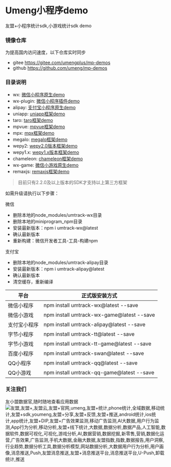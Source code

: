 # Umeng小程序demo
友盟+小程序统计sdk,小游戏统计sdk demo

### 镜像仓库
为提高国内访问速度，以下仓库实时同步
* gitee https://gitee.com/umengplus/mp-demos
* github https://github.com/umeng/mp-demos
### 目录说明
* wx: [微信小程序原生demo](./wx)
* wx-plugin: [微信小程序插件demo](./wx-plugin)
* alipay: [支付宝小程序原生demo](./alipay)
* uniapp: [uniapp框架demo](./uniapp)
* taro: [taro框架demo](./taro)
* mpvue: [mpvue框架demo](./mpvue)
* mpx: [mpx框架demo](./mpx)
* megalo: [megalo框架demo](./megalo)
* wepy2: [wepy2.0版本框架demo](./wepy2)
* wepy1.x: [wepy1.x版本框架demo](./wepy-one)
* chameleon: [chameleon框架demo](./chameleon)
* wx-game: [微信小游戏原生demo](./wx-game)
* remaxjs: [remaxjs框架demo](./remaxjs)

> 目前只有2.2.0及以上版本的SDK才支持以上第三方框架

如需升级请执行以下步骤：  

微信
* 删除本地的node_modules/umtrack-wx目录
* 删除本地的miniprogram_npm目录
* 安装最新版本：npm i umtrack-wx@latest
* 确认最新版本
* 重新构建：微信开发者工具-工具-构建npm

支付宝
* 删除本地的node_modules/umtrack-alipay目录
* 安装最新版本：npm i umtrack-alipay@latest
* 确认最新版本
* 清空缓存，重新编译


| 平台 | 正式版安装方式 
|  ----  | ----  |
| 微信小程序 | npm install umtrack-wx@latest --save
| 微信小游戏 | npm install umtrack-wx-game@latest --save
| 支付宝小程序 | npm install umtrack-alipay@latest --save
| 字节小程序 | npm install umtrack-tt@latest --save
| 字节小游戏 | npm install umtrack-tt-game@latest --save
| 百度小程序 | npm install umtrack-swan@latest --save
| QQ小程序 | npm install umtrack-qq@latest --save
| QQ小游戏 | npm install umtrack-qq-game@latest --save

### 关注我们
友小盟数据官,随时随地查看应用数据
![友盟,友盟+,友盟云,友盟+官网,umeng,友盟+统计,phone统计,全域数据,移动统计,友盟+sdk,youmeng,友盟+分享,友盟+反馈,友盟+推送,android统计,ios统计,app统计,友盟+DIP,友盟+广告效果监测,移动广告监测,AI大数据,用户行为监测,App行为分析,移动分析,友盟+线下统计,大数据,数据分析,数据产品,人工智能,数据软件,数据可视化,可视化,游戏分析,AI,数据营销,数据挖掘,新零售,营销,数据化运营,广告效果,广告监测,手机大数据,金融大数据,友盟指数,指数,数据报告,用户洞察,行业趋势,数据分析工具,数据分析模型,网站数据分析,大数据用户行为分析,用户画像,消息推送,Push,友盟消息推送,友盟+消息推送平台,消息推送平台,U-Push,卸载统计,推送](https://gw.alicdn.com/tfs/TB1BtJebMgP7K4jSZFqXXamhVXa-430-430.png)